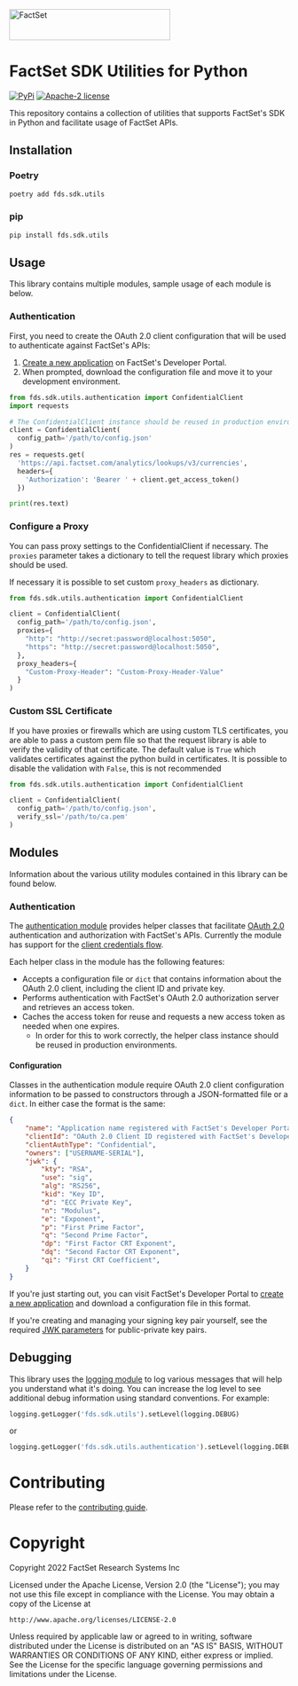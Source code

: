 <img alt="FactSet" src="https://www.factset.com/hubfs/Assets/images/factset-logo.svg" height="56" width="290">

# FactSet SDK Utilities for Python

[![PyPi](https://img.shields.io/pypi/v/fds.sdk.utils)](https://pypi.org/project/fds.sdk.utils/)
[![Apache-2 license](https://img.shields.io/badge/license-Apache2-brightgreen.svg)](https://www.apache.org/licenses/LICENSE-2.0)

This repository contains a collection of utilities that supports FactSet's SDK in Python and facilitate usage of FactSet APIs.

## Installation

### Poetry

```python
poetry add fds.sdk.utils
```

### pip

```python
pip install fds.sdk.utils
```

## Usage

This library contains multiple modules, sample usage of each module is below.

### Authentication

First, you need to create the OAuth 2.0 client configuration that will be used to authenticate against FactSet's APIs:

1. [Create a new application](https://developer.factset.com/learn/authentication-oauth2#creating-an-application) on FactSet's Developer Portal.
2. When prompted, download the configuration file and move it to your development environment.

```python
from fds.sdk.utils.authentication import ConfidentialClient
import requests

# The ConfidentialClient instance should be reused in production environments.
client = ConfidentialClient(
  config_path='/path/to/config.json'
)
res = requests.get(
  'https://api.factset.com/analytics/lookups/v3/currencies',
  headers={
    'Authorization': 'Bearer ' + client.get_access_token()
  })

print(res.text)
```

### Configure a Proxy

You can pass proxy settings to the ConfidentialClient if necessary.
The `proxies` parameter takes a dictionary to tell the request library which proxies should be used.

If necessary it is possible to set custom `proxy_headers` as dictionary.

```python
from fds.sdk.utils.authentication import ConfidentialClient

client = ConfidentialClient(
  config_path='/path/to/config.json',
  proxies={
    "http": "http://secret:password@localhost:5050",
    "https": "http://secret:password@localhost:5050",
  },
  proxy_headers={
    "Custom-Proxy-Header": "Custom-Proxy-Header-Value"
  }
)
```

### Custom SSL Certificate

If you have proxies or firewalls which are using custom TLS certificates,
you are able to pass a custom pem file so that the request library is able to verify
the validity of that certificate. The default value is `True` which validates certificates against
the python build in certificates. It is possible to disable the validation with `False`,
this is not recommended

```python
from fds.sdk.utils.authentication import ConfidentialClient

client = ConfidentialClient(
  config_path='/path/to/config.json',
  verify_ssl='/path/to/ca.pem'
)
```

## Modules

Information about the various utility modules contained in this library can be found below.

### Authentication

The [authentication module](src/fds/sdk/utils/authentication) provides helper classes that facilitate [OAuth 2.0](https://developer.factset.com/learn/authentication-oauth2) authentication and authorization with FactSet's APIs. Currently the module has support for the [client credentials flow](https://github.com/factset/oauth2-guidelines#client-credentials-flow-1).

Each helper class in the module has the following features:

* Accepts a configuration file or `dict` that contains information about the OAuth 2.0 client, including the client ID and private key.
* Performs authentication with FactSet's OAuth 2.0 authorization server and retrieves an access token.
* Caches the access token for reuse and requests a new access token as needed when one expires.
  * In order for this to work correctly, the helper class instance should be reused in production environments.

#### Configuration

Classes in the authentication module require OAuth 2.0 client configuration information to be passed to constructors through a JSON-formatted file or a `dict`. In either case the format is the same:

```json
{
    "name": "Application name registered with FactSet's Developer Portal",
    "clientId": "OAuth 2.0 Client ID registered with FactSet's Developer Portal",
    "clientAuthType": "Confidential",
    "owners": ["USERNAME-SERIAL"],
    "jwk": {
        "kty": "RSA",
        "use": "sig",
        "alg": "RS256",
        "kid": "Key ID",
        "d": "ECC Private Key",
        "n": "Modulus",
        "e": "Exponent",
        "p": "First Prime Factor",
        "q": "Second Prime Factor",
        "dp": "First Factor CRT Exponent",
        "dq": "Second Factor CRT Exponent",
        "qi": "First CRT Coefficient",
    }
}
```

If you're just starting out, you can visit FactSet's Developer Portal to [create a new application](https://developer.factset.com/applications) and download a configuration file in this format.

If you're creating and managing your signing key pair yourself, see the required [JWK parameters](https://github.com/factset/oauth2-guidelines#jwk-parameters) for public-private key pairs.

## Debugging

This library uses the [logging module](https://docs.python.org/3/howto/logging.html) to log various messages that will help you understand what it's doing. You can increase the log level to see additional debug information using standard conventions. For example:

```python
logging.getLogger('fds.sdk.utils').setLevel(logging.DEBUG)
```

or

```python
logging.getLogger('fds.sdk.utils.authentication').setLevel(logging.DEBUG)
```

# Contributing

Please refer to the [contributing guide](CONTRIBUTING.md).

# Copyright

Copyright 2022 FactSet Research Systems Inc

Licensed under the Apache License, Version 2.0 (the "License");
you may not use this file except in compliance with the License.
You may obtain a copy of the License at

    http://www.apache.org/licenses/LICENSE-2.0

Unless required by applicable law or agreed to in writing, software
distributed under the License is distributed on an "AS IS" BASIS,
WITHOUT WARRANTIES OR CONDITIONS OF ANY KIND, either express or implied.
See the License for the specific language governing permissions and
limitations under the License.

